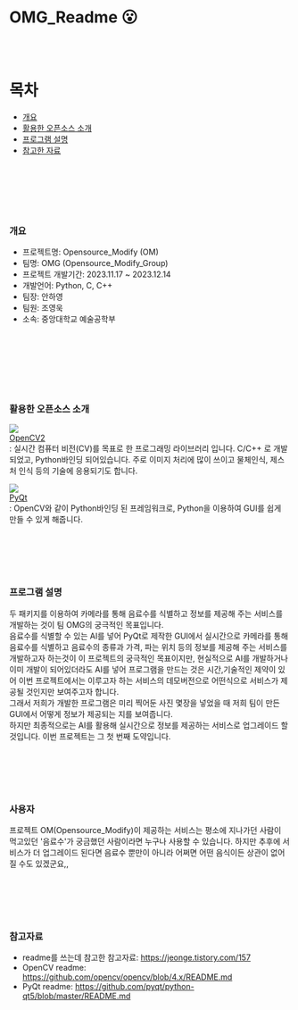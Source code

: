 # OMG_Readme :open_mouth:
<br/>
<br/>


# 목차
  - [개요](#개요)
  - [활용한 오픈소스 소개](#활용한-오픈소스-소개)
  - [프로그램 설명](#프로그램-설명)
  - [참고한 자료](#참고한-자료)
<br/>
<br/>
<br/>
<br/>

<br/>

### 개요
  - 프로젝트명: Opensource_Modify (OM)
  - 팀명: OMG (Opensource_Modify_Group)
  - 프로젝트 개발기간: 2023.11.17 ~ 2023.12.14
  - 개발언어: Python, C, C++
  - 팀장: 안하영
  - 팀원: 조영욱
  - 소속: 중앙대학교 예술공학부
<br/>
<br/>
<br/>
<br/>
<br/>
<br/>

### 활용한 오픈소스 소개
<img src="https://img.shields.io/badge/Blender-E87D0D?style=flat&logo=Blender&logoColor=white"/> <br/>
[OpenCV2](https://github.com/opencv) <br/>
: 실시간 컴퓨터 비전(CV)를 목표로 한 프로그래밍 라이브러리 입니다. C/C++ 로 개발되었고, Python바인딩 되어있습니다. 주로 이미지 처리에 많이 쓰이고 물체인식, 제스처 인식 등의 기술에 응용되기도 합니다. 


<img src="https://img.shields.io/badge/Audacity-0000CC?style=flat&logo=Audacity&logoColor=white"/> <br/>
[PyQt](https://github.com/pyqt) <br/>
: OpenCV와 같이 Python바인딩 된 프레임워크로, Python을 이용하여 GUI를 쉽게 만들 수 있게 해줍니다. 
<br/>
<br/>
<br/>
<br/>
<br/>
<br/>

### 프로그램 설명
두 패키지를 이용하여 카메라를 통해 음료수를 식별하고 정보를 제공해 주는 서비스를 개발하는 것이 팀 OMG의 궁극적인 목표입니다.<br/>
음료수를 식별할 수 있는 AI를 넣어 PyQt로 제작한 GUI에서 실시간으로 카메라를 통해 음료수를 식별하고 음료수의 종류과 가격, 파는 위치 등의 정보를 제공해 주는 서비스를 개발하고자 하는것이 이 프로젝트의 궁극적인 목표이지만, 현실적으로 AI를 개발하거나 이미 개발이 되어있더라도 AI를 넣어 프로그램을 만드는 것은 시간,기술적인 제약이 있어 이번 프로젝트에서는 이루고자 하는 서비스의 데모버전으로 어떤식으로 서비스가 제공될 것인지만 보여주고자 합니다. <br/> 그래서 저희가 개발한 프로그램은 미리 찍어둔 사진 몇장을 넣었을 때 저희 팀이 만든 GUI에서 어떻게 정보가 제공되는 지를 보여줍니다. <br/> 하지만 최종적으로는 AI를 활용해 실시간으로 정보를 제공하는 서비스로 업그레이드 할 것입니다. 이번 프로젝트는 그 첫 번째 도약입니다. 
<br/>
<br/>
<br/>
<br/>
<br/>
<br/>

### 사용자
프로젝트 OM(Opensource_Modify)이 제공하는 서비스는 평소에 지나가던 사람이 먹고있던 '음료수'가 궁금했던 사람이라면 누구나 사용할 수 있습니다. 하지만 추후에 서비스가 더 업그레이드 된다면 음료수 뿐만이 아니라 어쩌면 어떤 음식이든 상관이 없어질 수도 있겠군요,,
<br/>
<br/>
<br/>
<br/>
<br/>
<br/>

### 참고자료
 - readme를 쓰는데 참고한 참고자료:
   <https://jeonge.tistory.com/157> <br/>
 - OpenCV readme:
   <https://github.com/opencv/opencv/blob/4.x/README.md> <br/>
 - PyQt readme:
   <https://github.com/pyqt/python-qt5/blob/master/README.md><br/>
<br/>
<br/>
<br/>
<br/>
<br/>
